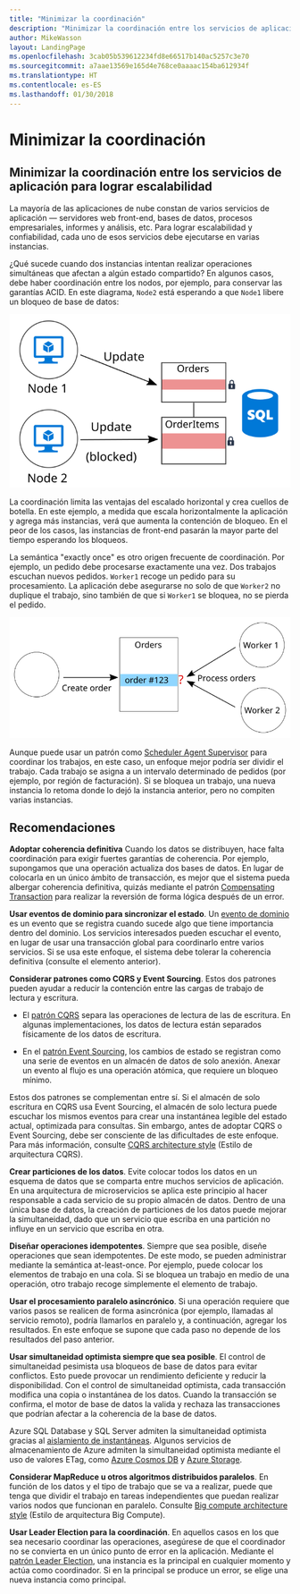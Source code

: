 ```yaml
---
title: "Minimizar la coordinación"
description: "Minimizar la coordinación entre los servicios de aplicación para lograr escalabilidad"
author: MikeWasson
layout: LandingPage
ms.openlocfilehash: 3cab05b539612234fd8e66517b140ac5257c3e70
ms.sourcegitcommit: a7aae13569e165d4e768ce0aaaac154ba612934f
ms.translationtype: HT
ms.contentlocale: es-ES
ms.lasthandoff: 01/30/2018
---
```

# <a name="minimize-coordination"></a>Minimizar la coordinación 

## <a name="minimize-coordination-between-application-services-to-achieve-scalability"></a>Minimizar la coordinación entre los servicios de aplicación para lograr escalabilidad

La mayoría de las aplicaciones de nube constan de varios servicios de aplicación &mdash; servidores web front-end, bases de datos, procesos empresariales, informes y análisis, etc. Para lograr escalabilidad y confiabilidad, cada uno de esos servicios debe ejecutarse en varias instancias. 

¿Qué sucede cuando dos instancias intentan realizar operaciones simultáneas que afectan a algún estado compartido? En algunos casos, debe haber coordinación entre los nodos, por ejemplo, para conservar las garantías ACID. En este diagrama, `Node2` está esperando a que `Node1` libere un bloqueo de base de datos:

![](./images/database-lock.svg)

La coordinación limita las ventajas del escalado horizontal y crea cuellos de botella. En este ejemplo, a medida que escala horizontalmente la aplicación y agrega más instancias, verá que aumenta la contención de bloqueo. En el peor de los casos, las instancias de front-end pasarán la mayor parte del tiempo esperando los bloqueos.

La semántica "exactly once" es otro origen frecuente de coordinación. Por ejemplo, un pedido debe procesarse exactamente una vez. Dos trabajos escuchan nuevos pedidos. `Worker1` recoge un pedido para su procesamiento. La aplicación debe asegurarse no solo de que `Worker2` no duplique el trabajo, sino también de que si `Worker1` se bloquea, no se pierda el pedido.

![](./images/coordination.svg)

Aunque puede usar un patrón como [Scheduler Agent Supervisor][sas-pattern] para coordinar los trabajos, en este caso, un enfoque mejor podría ser dividir el trabajo. Cada trabajo se asigna a un intervalo determinado de pedidos (por ejemplo, por región de facturación). Si se bloquea un trabajo, una nueva instancia lo retoma donde lo dejó la instancia anterior, pero no compiten varias instancias.

## <a name="recommendations"></a>Recomendaciones

**Adoptar coherencia definitiva** Cuando los datos se distribuyen, hace falta coordinación para exigir fuertes garantías de coherencia. Por ejemplo, supongamos que una operación actualiza dos bases de datos. En lugar de colocarla en un único ámbito de transacción, es mejor que el sistema pueda albergar coherencia definitiva, quizás mediante el patrón [Compensating Transaction][compensating-transaction] para realizar la reversión de forma lógica después de un error.

**Usar eventos de dominio para sincronizar el estado**. Un [evento de dominio][domain-event] es un evento que se registra cuando sucede algo que tiene importancia dentro del dominio. Los servicios interesados pueden escuchar el evento, en lugar de usar una transacción global para coordinarlo entre varios servicios. Si se usa este enfoque, el sistema debe tolerar la coherencia definitiva (consulte el elemento anterior). 

**Considerar patrones como CQRS y Event Sourcing**. Estos dos patrones pueden ayudar a reducir la contención entre las cargas de trabajo de lectura y escritura. 

- El [patrón CQRS][cqrs-pattern] separa las operaciones de lectura de las de escritura. En algunas implementaciones, los datos de lectura están separados físicamente de los datos de escritura. 

- En el [patrón Event Sourcing][event-sourcing], los cambios de estado se registran como una serie de eventos en un almacén de datos de solo anexión. Anexar un evento al flujo es una operación atómica, que requiere un bloqueo mínimo. 

Estos dos patrones se complementan entre sí. Si el almacén de solo escritura en CQRS usa Event Sourcing, el almacén de solo lectura puede escuchar los mismos eventos para crear una instantánea legible del estado actual, optimizada para consultas. Sin embargo, antes de adoptar CQRS o Event Sourcing, debe ser consciente de las dificultades de este enfoque. Para más información, consulte [CQRS architecture style][cqrs-style] (Estilo de arquitectura CQRS).

**Crear particiones de los datos**.  Evite colocar todos los datos en un esquema de datos que se comparta entre muchos servicios de aplicación. En una arquitectura de microservicios se aplica este principio al hacer responsable a cada servicio de su propio almacén de datos. Dentro de una única base de datos, la creación de particiones de los datos puede mejorar la simultaneidad, dado que un servicio que escriba en una partición no influye en un servicio que escriba en otra.

**Diseñar operaciones idempotentes**. Siempre que sea posible, diseñe operaciones que sean idempotentes. De este modo, se pueden administrar mediante la semántica at-least-once. Por ejemplo, puede colocar los elementos de trabajo en una cola. Si se bloquea un trabajo en medio de una operación, otro trabajo recoge simplemente el elemento de trabajo.

**Usar el procesamiento paralelo asincrónico**. Si una operación requiere que varios pasos se realicen de forma asincrónica (por ejemplo, llamadas al servicio remoto), podría llamarlos en paralelo y, a continuación, agregar los resultados. En este enfoque se supone que cada paso no depende de los resultados del paso anterior.   

**Usar simultaneidad optimista siempre que sea posible**. El control de simultaneidad pesimista usa bloqueos de base de datos para evitar conflictos. Esto puede provocar un rendimiento deficiente y reducir la disponibilidad. Con el control de simultaneidad optimista, cada transacción modifica una copia o instantánea de los datos. Cuando la transacción se confirma, el motor de base de datos la valida y rechaza las transacciones que podrían afectar a la coherencia de la base de datos. 

Azure SQL Database y SQL Server admiten la simultaneidad optimista gracias al [aislamiento de instantáneas][sql-snapshot-isolation]. Algunos servicios de almacenamiento de Azure admiten la simultaneidad optimista mediante el uso de valores ETag, como [Azure Cosmos DB][cosmosdb-faq] y [Azure Storage][storage-concurrency].

**Considerar MapReduce u otros algoritmos distribuidos paralelos**. En función de los datos y el tipo de trabajo que se va a realizar, puede que tenga que dividir el trabajo en tareas independientes que puedan realizar varios nodos que funcionan en paralelo. Consulte [Big compute architecture style][big-compute] (Estilo de arquitectura Big Compute).

**Usar Leader Election para la coordinación**. En aquellos casos en los que sea necesario coordinar las operaciones, asegúrese de que el coordinador no se convierta en un único punto de error en la aplicación. Mediante el [patrón Leader Election][leader-election], una instancia es la principal en cualquier momento y actúa como coordinador. Si en la principal se produce un error, se elige una nueva instancia como principal. 
 

<!-- links -->

[big-compute]: ../architecture-styles/big-compute.md
[compensating-transaction]: ../../patterns/compensating-transaction.md
[cqrs-style]: ../architecture-styles/cqrs.md
[cqrs-pattern]: ../../patterns/cqrs.md
[cosmosdb-faq]: /azure/cosmos-db/faq
[domain-event]: https://martinfowler.com/eaaDev/DomainEvent.html
[event-sourcing]: ../../patterns/event-sourcing.md
[leader-election]: ../../patterns/leader-election.md
[sas-pattern]: ../../patterns/scheduler-agent-supervisor.md
[sql-snapshot-isolation]: /sql/t-sql/statements/set-transaction-isolation-level-transact-sql
[storage-concurrency]: https://azure.microsoft.com/blog/managing-concurrency-in-microsoft-azure-storage-2/